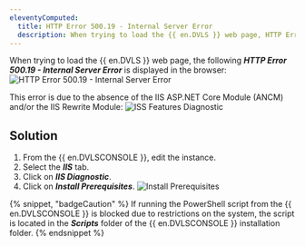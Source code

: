 ```yaml
---
eleventyComputed:
  title: HTTP Error 500.19 - Internal Server Error
  description: When trying to load the {{ en.DVLS }} web page, HTTP Error 500.19 - Internal Server Error is displayed in the browser.
---
```

When trying to load the {{ en.DVLS }} web page, the following ***HTTP Error 500.19 - Internal Server Error*** is displayed in the browser:
![HTTP Error 500.19 - Internal Server Error](https://cdnweb.devolutions.net/docs/docs_en_kb_KB8102.png)

This error is due to the absence of the IIS ASP.NET Core Module (ANCM) and/or the IIS Rewrite Module:
![ISS Features Diagnostic](https://cdnweb.devolutions.net/docs/docs_en_kb_KB8103.png)

## Solution

1. From the {{ en.DVLSCONSOLE }}, edit the instance.
1. Select the ***IIS*** tab.
1. Click on ***IIS Diagnostic***.
1. Click on ***Install Prerequisites***.
![Install Prerequisites](https://cdnweb.devolutions.net/docs/docs_en_kb_KB8104.png)

{% snippet, "badgeCaution" %}
If running the PowerShell script from the {{ en.DVLSCONSOLE }} is blocked due to restrictions on the system, the script is located in the ***Scripts*** folder of the {{ en.DVLSCONSOLE }} installation folder.
{% endsnippet %}
